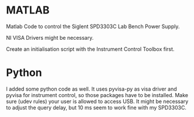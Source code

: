 # MATLAB
Matlab Code to control the Siglent SPD3303C Lab Bench Power Supply.

NI VISA Drivers might be necessary.

Create an initialisation script with the Instrument Control Toolbox first.


# Python
I added some python code as well. It uses pyvisa-py as visa driver and pyvisa for instrument control, so those packages have to be installed. Make sure (udev rules) your user is allowed to access USB. It might be necessary to adjust the query delay, but 10 ms seem to work fine with my SPD3303C.
